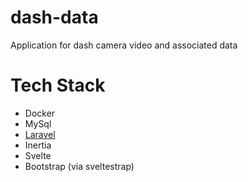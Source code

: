 # dash-data
Application for dash camera video and associated data

# Tech Stack
- Docker
- MySql
- [Laravel](https://laravel.com/docs)
- Inertia
- Svelte
- Bootstrap (via sveltestrap)
